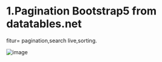 # 1.Pagination Bootstrap5 from datatables.net
fitur= pagination,search live,sorting.

![image](https://user-images.githubusercontent.com/58825091/168411499-00d8e3c1-b69f-4292-ac6e-b67e91767210.png)


